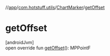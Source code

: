 //[app](../../../index.md)/[com.hotstuff.utils](../index.md)/[ChartMarker](index.md)/[getOffset](get-offset.md)

# getOffset

[androidJvm]\
open override fun [getOffset](get-offset.md)(): MPPointF
